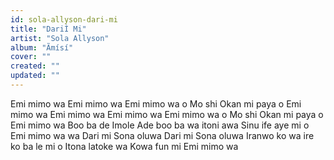 ```yaml
---
id: sola-allyson-dari-mi
title: "DariÌ Mi"
artist: "Sola Allyson"
album: "Ãmísí"
cover: ""
created: ""
updated: ""
---
```


Emi mimo wa
Emi mimo wa
Emi mimo wa o
Mo shi Okan mi paya o
Emi mimo wa
Emi mimo wa
Emi mimo wa
Emi mimo wa o
Mo shi Okan mi paya o
Emi mimo wa
Boo ba de
Imole Ade
boo ba wa
itoni awa
Sinu ife aye mi o
Emi mimo wa
wa Dari mi Sona oluwa
Dari mi Sona oluwa
Iranwo ko wa
ire ko ba le mi o
Itona latoke wa
Kowa fun mi
Emi mimo wa